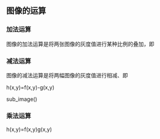 ## 图像的运算
### 加法运算
图像的加法运算是将两张图像的灰度值进行某种比例的叠加，即

### 减法运算
图像的减法运算是将两幅图像的灰度值进行相减、即

h(x,y)=f(x,y)-g(x,y)

sub_image()

### 乘法运算

h(x,y)=f(x,y)g(x,y)
